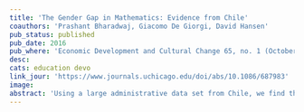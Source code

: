 ```yaml
---
title: 'The Gender Gap in Mathematics: Evidence from Chile'
coauthors: 'Prashant Bharadwaj, Giacomo De Giorgi, David Hansen'
pub_status: published
pub_date: 2016
pub_where: 'Economic Development and Cultural Change 65, no. 1 (October 2016): 141-166'
desc:
cats: education devo 
link_jour: 'https://www.journals.uchicago.edu/doi/abs/10.1086/687983'
image:
abstract: 'Using a large administrative data set from Chile, we find that on average boys perform better than girls in math. In this article, we document several features of boys versus girls’ relative performance in math. First, we note that the gender gap appears to increase with age (doubles between fourth grade and eighth grade). Second, we test whether commonly proposed explanations such as parental background and investments, unobserved ability, and classroom environment (including teacher gender) help explain a substantial portion of the gap. While none of these explanations help in explaining a large portion of the gender gap, we show that boys and girls differ significantly in perceptions about their own ability in math. Conditional on math scores, compared to boys, girls are much more likely to state that they dislike math or find math difficult. We highlight differences in self-assessed ability as areas for future research that might lead to a better understanding of the gender gap in math.'
---
```

